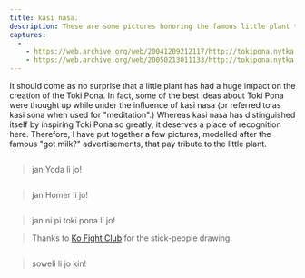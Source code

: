 ```yaml
---
title: kasi nasa.
description: These are some pictures honoring the famous little plant that helped create Toki Pona.
captures:
  -
    - https://web.archive.org/web/20041209212117/http://tokipona.nytka.org:80/image/kasi.html
    - https://web.archive.org/web/20050213011133/http://tokipona.nytka.org:80/image/kasi.html
---
```

It should come as no surprise that a little plant has had a huge impact on the creation of the Toki Pona. In fact, some of the best ideas about Toki Pona were thought up while under the influence of kasi nasa (or referred to as kasi sona when used for "meditation".) Whereas kasi nasa has distinguished itself by inspiring Toki Pona so greatly, it deserves a place of recognition here. Therefore, I have put together a few pictures, modelled after the famous "got milk?" advertisements, that pay tribute to the little plant.

<img />

> jan Yoda li jo!

<img />

> jan Homer li jo!

<img />

> jan ni pi toki pona li jo!

> Thanks to [Ko Fight Club](http://www.kofightclub.com/d/20030602.html) for the stick-people drawing.

<img />

> soweli li jo kin!